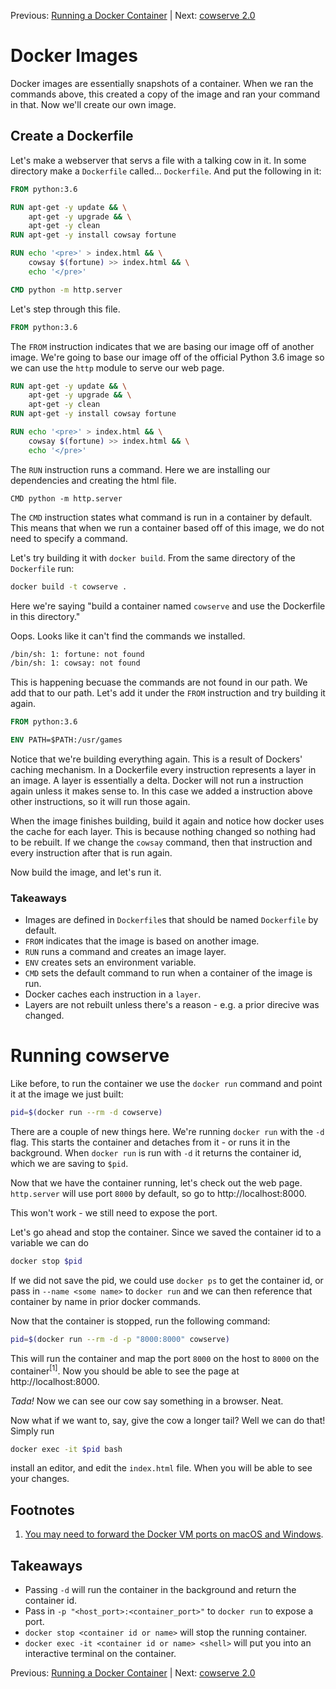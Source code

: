 Previous: [Running a Docker Container](https://github.com/jenterkin/docker-microservice-example/tree/02-running-a-docker-container) | Next: [cowserve 2.0](https://github.com/jenterkin/docker-microservice-example/tree/04-cowserve-2.0)
# Docker Images
Docker images are essentially snapshots of a container. When we ran the commands above, this created a copy of the image and ran your command in that. Now we'll create our own image.

## Create a Dockerfile
Let's make a webserver that servs a file with a talking cow in it. In some directory make a `Dockerfile` called... `Dockerfile`. And put the following in it:
```Dockerfile
FROM python:3.6

RUN apt-get -y update && \
    apt-get -y upgrade && \
    apt-get -y clean
RUN apt-get -y install cowsay fortune

RUN echo '<pre>' > index.html && \
    cowsay $(fortune) >> index.html && \
    echo '</pre>'

CMD python -m http.server
```

Let's step through this file.
```Dockerfile
FROM python:3.6
```
The `FROM` instruction indicates that we are basing our image off of another image. We're going to base our image off of the official Python 3.6 image so we can use the `http` module to serve our web page.

```Dockerfile
RUN apt-get -y update && \
    apt-get -y upgrade && \
    apt-get -y clean
RUN apt-get -y install cowsay fortune

RUN echo '<pre>' > index.html && \
    cowsay $(fortune) >> index.html && \
    echo '</pre>'
```
The `RUN` instruction runs a command. Here we are installing our dependencies and creating the html file.
```Dockerfille
CMD python -m http.server
```
The `CMD` instruction states what command is run in a container by default. This means that when we run a container based off of this image, we do not need to specify a command.

Let's try building it with `docker build`. From the same directory of the `Dockerfile` run:
```bash
docker build -t cowserve .
```
Here we're saying "build a container named `cowserve` and use the Dockerfile in this directory."

Oops. Looks like it can't find the commands we installed.
```bash
/bin/sh: 1: fortune: not found
/bin/sh: 1: cowsay: not found
```
This is happening becuase the commands are not found in our path. We add that to our path. Let's add it under the `FROM` instruction and try building it again.
```Dockerfile
FROM python:3.6

ENV PATH=$PATH:/usr/games
```
Notice that we're building everything again. This is a result of Dockers' caching mechanism. In a Dockerfile every instruction represents a layer in an image. A layer is essentially a delta. Docker will not run a instruction again unless it makes sense to. In this case we added a instruction above other instructions, so it will run those again.

When the image finishes building, build it again and notice how docker uses the cache for each layer. This is because nothing changed so nothing had to be rebuilt. If we change the `cowsay` command, then that instruction and every instruction after that is run again.

Now build the image, and let's run it.

### Takeaways
- Images are defined in `Dockerfile`s that should be named `Dockerfile` by default.
- `FROM` indicates that the image is based on another image.
- `RUN` runs a command and creates an image layer.
- `ENV` creates sets an environment variable.
- `CMD` sets the default command to run when a container of the image is run.
- Docker caches each instruction in a `layer`.
- Layers are not rebuilt unless there's a reason - e.g. a prior direcive was changed.

# Running cowserve
Like before, to run the container we use the `docker run` command and point it at the image we just built:
```bash
pid=$(docker run --rm -d cowserve)
```
There are a couple of new things here. We're running `docker run` with the `-d` flag. This starts the container and detaches from it - or runs it in the background. When `docker run` is run with `-d` it returns the container id, which we are saving to `$pid`.

Now that we have the container running, let's check out the web page. `http.server` will use port `8000` by default, so go to http://localhost:8000.

This won't work - we still need to expose the port.

Let's go ahead and stop the container. Since we saved the container id to a variable we can do
```bash
docker stop $pid
```
If we did not save the pid, we could use `docker ps` to get the container id, or pass in `--name <some name>` to `docker run` and we can then reference that container by name in prior docker commands.

Now that the container is stopped, run the following command:
```bash
pid=$(docker run --rm -d -p "8000:8000" cowserve)
```

This will run the container and map the port `8000` on the host to `8000` on the container<sup>[1]</sup>. Now you should be able to see the page at http://localhost:8000.

_Tada!_ Now we can see our cow say something in a browser. Neat.

Now what if we want to, say, give the cow a longer tail? Well we can do that! Simply run
```bash
docker exec -it $pid bash
```
install an editor, and edit the `index.html` file. When you will be able to see your changes.

## Footnotes
1. [You may need to forward the Docker VM ports on macOS and Windows](https://wiki.archlinux.org/index.php/installation_guide).

## Takeaways
- Passing `-d` will run the container in the background and return the container id.
- Pass in `-p "<host_port>:<container_port>"` to `docker run` to expose a port.
- `docker stop <container id or name>` will stop the running container.
- `docker exec -it <container id or name> <shell>` will put you into an interactive terminal on the container.

Previous: [Running a Docker Container](https://github.com/jenterkin/docker-microservice-example/tree/02-running-a-docker-container) | Next: [cowserve 2.0](https://github.com/jenterkin/docker-microservice-example/tree/04-cowserve-2.0)